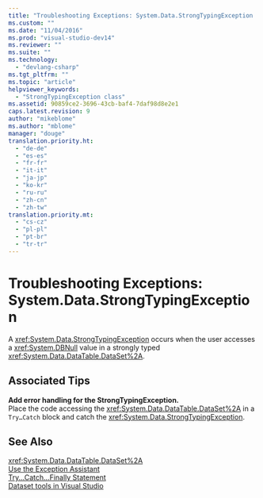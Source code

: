 ```yaml
---
title: "Troubleshooting Exceptions: System.Data.StrongTypingException | Microsoft Docs"
ms.custom: ""
ms.date: "11/04/2016"
ms.prod: "visual-studio-dev14"
ms.reviewer: ""
ms.suite: ""
ms.technology: 
  - "devlang-csharp"
ms.tgt_pltfrm: ""
ms.topic: "article"
helpviewer_keywords: 
  - "StrongTypingException class"
ms.assetid: 90859ce2-3696-43cb-baf4-7daf98d8e2e1
caps.latest.revision: 9
author: "mikeblome"
ms.author: "mblome"
manager: "douge"
translation.priority.ht: 
  - "de-de"
  - "es-es"
  - "fr-fr"
  - "it-it"
  - "ja-jp"
  - "ko-kr"
  - "ru-ru"
  - "zh-cn"
  - "zh-tw"
translation.priority.mt: 
  - "cs-cz"
  - "pl-pl"
  - "pt-br"
  - "tr-tr"
---
```

# Troubleshooting Exceptions: System.Data.StrongTypingException
A <xref:System.Data.StrongTypingException> occurs when the user accesses a <xref:System.DBNull> value in a strongly typed <xref:System.Data.DataTable.DataSet%2A>.  
  
## Associated Tips  
 **Add error handling for the StrongTypingException.**  
 Place the code accessing the <xref:System.Data.DataTable.DataSet%2A> in a `Try…Catch` block and catch the <xref:System.Data.StrongTypingException>.  
  
## See Also  
 <xref:System.Data.DataTable.DataSet%2A>   
 [Use the Exception Assistant](http://msdn.microsoft.com/en-us/Library/e0a78c50-7318-4d54-af51-40c00aea8711)   
 [Try...Catch...Finally Statement](/dotnet/visual-basic/language-reference/statements/try-catch-finally-statement)   
 [Dataset tools in Visual Studio](../data-tools/dataset-tools-in-visual-studio.md)